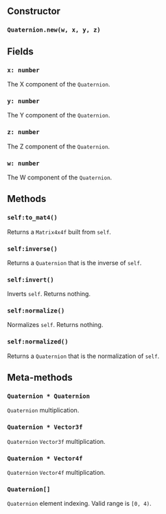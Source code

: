 ## Constructor
### `Quaternion.new(w, x, y, z)`

## Fields
### `x: number`
The X component of the `Quaternion`.

### `y: number`
The Y component of the `Quaternion`.

### `z: number`
The Z component of the `Quaternion`.

### `w: number`
The W component of the `Quaternion`.

## Methods

### `self:to_mat4()`
Returns a `Matrix4x4f` built from `self`.

### `self:inverse()`
Returns a `Quaternion` that is the inverse of `self`.

### `self:invert()`
Inverts `self`. Returns nothing.

### `self:normalize()`
Normalizes `self`. Returns nothing.

### `self:normalized()`
Returns a `Quaternion` that is the normalization of `self`.

## Meta-methods

### `Quaternion * Quaternion`
`Quaternion` multiplication.

### `Quaternion * Vector3f`
`Quaternion` `Vector3f` multiplication.

### `Quaternion * Vector4f`
`Quaternion` `Vector4f` multiplication.

### `Quaternion[]`
`Quaternion` element indexing. Valid range is `[0, 4)`.